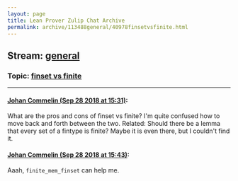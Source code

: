 ```yaml
---
layout: page
title: Lean Prover Zulip Chat Archive 
permalink: archive/113488general/40978finsetvsfinite.html
---
```


## Stream: [general](index.html)
### Topic: [finset vs finite](40978finsetvsfinite.html)

---

#### [Johan Commelin (Sep 28 2018 at 15:31)](https://leanprover.zulipchat.com/#narrow/stream/113488-general/topic/finset%20vs%20finite/near/134824142):
What are the pros and cons of finset vs finite? I'm quite confused how to move back and forth between the two. Related: Should there be a lemma that every set of a fintype is finite? Maybe it is even there, but I couldn't find it.

#### [Johan Commelin (Sep 28 2018 at 15:43)](https://leanprover.zulipchat.com/#narrow/stream/113488-general/topic/finset%20vs%20finite/near/134824963):
Aaah, `finite_mem_finset` can help me.

